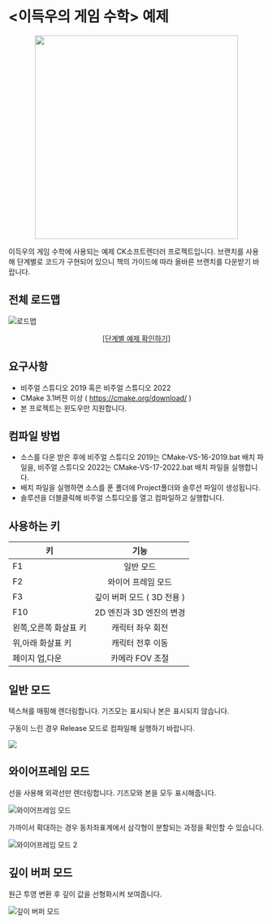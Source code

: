 # <이득우의 게임 수학> 예제
<p align="center">
<a href="https://www.onlybook.co.kr/entry/gamemath"><img src="https://github.com/onlybooks/gamemath/blob/main/Document/책그림.jpg" align="center" width="400px" ></a>
</p>
  
이득우의 게임 수학에 사용되는 예제 CK소프트렌더러 프로젝트입니다. 
브랜치를 사용해 단계별로 코드가 구현되어 있으니 책의 가이드에 따라 올바른 브랜치를 다운받기 바랍니다. 

## 전체 로드맵
![로드맵](https://github.com/onlybooks/gamemath/blob/main/Document/로드맵.png "로드맵")

<p align="center">
<a href="https://ideugu.notion.site/05b87813fe644590bf0a09d5e7030909"> [단계별 예제 확인하기] <a>
</p>
  
## 요구사항
- 비주얼 스튜디오 2019 혹은 비주얼 스튜디오 2022
- CMake 3.1버젼 이상 ( https://cmake.org/download/ ) 
- 본 프로젝트는 윈도우만 지원합니다. 

## 컴파일 방법
- 소스를 다운 받은 후에 비주얼 스튜디오 2019는 CMake-VS-16-2019.bat 배치 파일을, 비주얼 스튜디오 2022는 CMake-VS-17-2022.bat 배치 파일을 실행합니다. 
- 배치 파일을 실행하면 소스를 푼 폴더에 Project폴더와 솔루션 파일이 생성됩니다. 
- 솔루션을 더블클릭해 비주얼 스튜디오를 열고 컴파일하고 실행합니다. 

## 사용하는 키 
| 키            | 기능           |
| ------------- |:-------------:|
| F1  | 일반 모드 |
| F2  | 와이어 프레임 모드 |
| F3  | 깊이 버퍼 모드 ( 3D 전용 ) |
| F10 | 2D 엔진과 3D 엔진의 변경 |
| 왼쪽,오른쪽 화살표 키 | 캐릭터 좌우 회전 |
| 위,아래 화살표 키 | 캐릭터 전후 이동 |
| 페이지 업,다운 | 카메라 FOV 조절 |

## 일반 모드
텍스쳐를 매핑해 렌더링합니다. 기즈모는 표시되나 본은 표시되지 않습니다. 

구동이 느린 경우 Release 모드로 컴파일해 실행하기 바랍니다.

<img src="https://github.com/onlybooks/gamemath/blob/main/Document/Samples/17-3c.gif">

## 와이어프레임 모드
선을 사용해 외곽선만 렌더링합니다. 기즈모와 본을 모두 표시해줍니다. 

![와이어프레임 모드](https://github.com/onlybooks/gamemath/blob/main/Document/Wireframe1.png "와이어프레임 모드")

가까이서 확대하는 경우 동차좌표계에서 삼각형이 분할되는 과정을 확인할 수 있습니다. 

![와이어프레임 모드 2](https://github.com/onlybooks/gamemath/blob/main/Document/Wireframe2.png "와이어프레임 모드 2")

## 깊이 버퍼 모드
원근 투영 변환 후 깊이 값을 선형화시켜 보여줍니다.  

![깊이 버퍼 모드](https://github.com/onlybooks/gamemath/blob/main/Document/Depth.png "깊이버퍼 모드")

